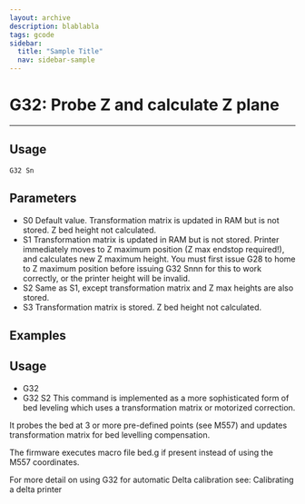 ```yaml
---
layout: archive
description: blablabla
tags: gcode
sidebar:
  title: "Sample Title"
  nav: sidebar-sample
---
```


# G32: Probe Z and calculate Z plane #
***
## Usage ##
```
G32 Sn
```

## Parameters ##

+ S0 Default value. Transformation matrix is updated in RAM but is not stored. Z bed height not calculated.
+ S1 Transformation matrix is updated in RAM but is not stored. Printer immediately moves to Z maximum position (Z max endstop required!), and calculates new Z maximum height. You must first issue G28 to home to Z maximum position before issuing G32 Snnn for this to work correctly, or the printer height will be invalid.
+ S2 Same as S1, except transformation matrix and Z max heights are also stored.
+ S3 Transformation matrix is stored. Z bed height not calculated.

## Examples ##

## Usage ##

+ G32
+ G32 S2
This command is implemented as a more sophisticated form of bed leveling which uses a transformation matrix or motorized correction.

It probes the bed at 3 or more pre-defined points (see M557) and updates transformation matrix for bed levelling compensation.

The firmware executes macro file bed.g if present instead of using the M557 coordinates.

For more detail on using G32 for automatic Delta calibration see: Calibrating a delta printer
